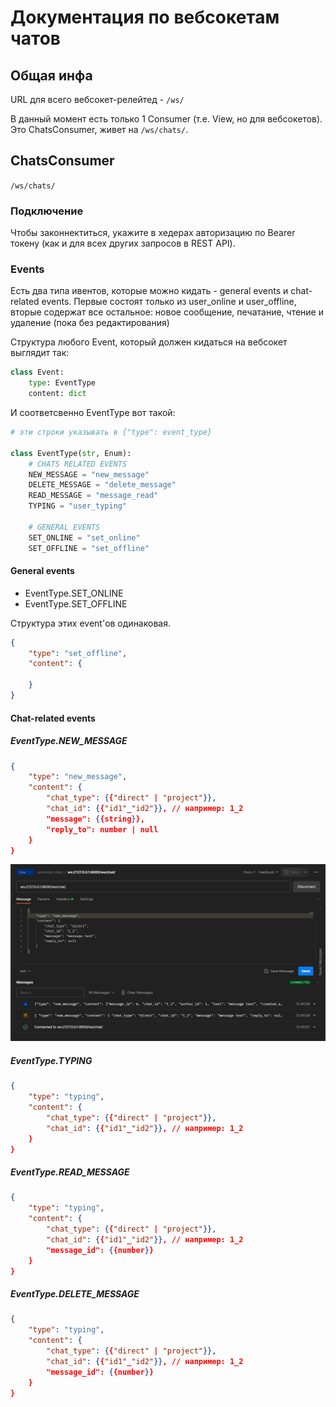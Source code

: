 # Документация по вебсокетам чатов

## Общая инфа
URL для всего вебсокет-релейтед - `/ws/`

В данный момент есть только 1 Consumer (т.е. View, но для вебсокетов). Это ChatsConsumer, живет на `/ws/chats/`.

## ChatsConsumer
`/ws/chats/`

### Подключение
Чтобы законнектиться, укажите в хедерах авторизацию по Bearer токену (как и для всех других запросов в REST API).

### Events
Есть два типа ивентов, которые можно кидать - general events и chat-related events. Первые состоят только из user_online и user_offline, вторые содержат все остальное: новое сообщение, печатание, чтение и удаление (пока без редактирования)

Структура любого Event, который должен кидаться на вебсокет выглядит так:
```py
class Event:
    type: EventType
    content: dict
```
И соответсвенно EventType вот такой:
```py
# эти строки указывать в {"type": event_type}

class EventType(str, Enum):
    # CHATS RELATED EVENTS
    NEW_MESSAGE = "new_message"
    DELETE_MESSAGE = "delete_message"
    READ_MESSAGE = "message_read"
    TYPING = "user_typing"

    # GENERAL EVENTS
    SET_ONLINE = "set_online"
    SET_OFFLINE = "set_offline"
```

#### General events

- EventType.SET_ONLINE
- EventType.SET_OFFLINE

Структура этих event'ов одинаковая. 

```json
{
	"type": "set_offline",
	"content": {
		
	}
}
```

#### Chat-related events

##### EventType.NEW_MESSAGE

```json
{
	"type": "new_message",
	"content": {
		"chat_type": {{"direct" | "project"}},
		"chat_id": {{"id1"_"id2"}}, // например: 1_2
		"message": {{string}},
		"reply_to": number | null
	}
}
```

![New message event](img/event_new_message.png "New message event")

##### EventType.TYPING

```json
{
	"type": "typing",
	"content": {
		"chat_type": {{"direct" | "project"}},
		"chat_id": {{"id1"_"id2"}}, // например: 1_2
	}
}
```

##### EventType.READ_MESSAGE

```json
{
	"type": "typing",
	"content": {
		"chat_type": {{"direct" | "project"}},
		"chat_id": {{"id1"_"id2"}}, // например: 1_2
		"message_id": {{number}}
	}
}
```

##### EventType.DELETE_MESSAGE

```json
{
	"type": "typing",
	"content": {
		"chat_type": {{"direct" | "project"}},
		"chat_id": {{"id1"_"id2"}}, // например: 1_2
		"message_id": {{number}}
	}
}
```
